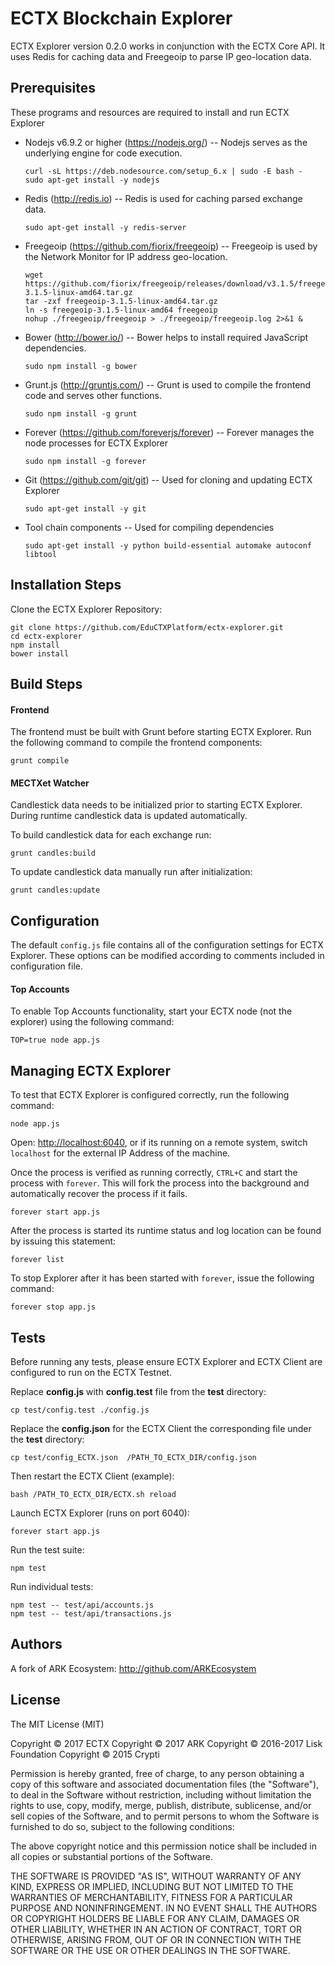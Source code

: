 # ECTX Blockchain Explorer

ECTX Explorer version 0.2.0 works in conjunction with the ECTX Core API. It uses Redis for caching data and Freegeoip to parse IP geo-location data.

## Prerequisites

These programs and resources are required to install and run ECTX Explorer

- Nodejs v6.9.2 or higher (<https://nodejs.org/>) -- Nodejs serves as the underlying engine for code execution.

  ```
  curl -sL https://deb.nodesource.com/setup_6.x | sudo -E bash -
  sudo apt-get install -y nodejs
  ```

- Redis (<http://redis.io>) -- Redis is used for caching parsed exchange data.

  `sudo apt-get install -y redis-server`

- Freegeoip (<https://github.com/fiorix/freegeoip>) -- Freegeoip is used by the Network Monitor for IP address geo-location.

  ```
  wget https://github.com/fiorix/freegeoip/releases/download/v3.1.5/freegeoip-3.1.5-linux-amd64.tar.gz
  tar -zxf freegeoip-3.1.5-linux-amd64.tar.gz
  ln -s freegeoip-3.1.5-linux-amd64 freegeoip
  nohup ./freegeoip/freegeoip > ./freegeoip/freegeoip.log 2>&1 &
  ```

- Bower (<http://bower.io/>) -- Bower helps to install required JavaScript dependencies.

  `sudo npm install -g bower`

- Grunt.js (<http://gruntjs.com/>) -- Grunt is used to compile the frontend code and serves other functions.

  `sudo npm install -g grunt`

- Forever (<https://github.com/foreverjs/forever>) -- Forever manages the node processes for ECTX Explorer

  `sudo npm install -g forever`

- Git (<https://github.com/git/git>) -- Used for cloning and updating ECTX Explorer

  `sudo apt-get install -y git`

- Tool chain components -- Used for compiling dependencies

  `sudo apt-get install -y python build-essential automake autoconf libtool`

## Installation Steps

Clone the ECTX Explorer Repository:

```
git clone https://github.com/EduCTXPlatform/ectx-explorer.git
cd ectx-explorer
npm install
bower install
```

## Build Steps

#### Frontend
 The frontend must be built with Grunt before starting ECTX Explorer. Run the following command to compile the frontend components:

`grunt compile`

#### MECTXet Watcher
 Candlestick data needs to be initialized prior to starting ECTX Explorer. During runtime candlestick data is updated automatically.

To build candlestick data for each exchange run:

`grunt candles:build`

To update candlestick data manually run after initialization:

`grunt candles:update`

## Configuration

The default `config.js` file contains all of the configuration settings for ECTX Explorer. These options can be modified according to comments included in configuration file.

#### Top Accounts

To enable Top Accounts functionality, start your ECTX node (not the explorer) using the following command:

```
TOP=true node app.js
```

## Managing ECTX Explorer

To test that ECTX Explorer is configured correctly, run the following command:

`node app.js`

Open: <http://localhost:6040>, or if its running on a remote system, switch `localhost` for the external IP Address of the machine.

Once the process is verified as running correctly, `CTRL+C` and start the process with `forever`. This will fork the process into the background and automatically recover the process if it fails.

`forever start app.js`

After the process is started its runtime status and log location can be found by issuing this statement:

`forever list`

To stop Explorer after it has been started with `forever`, issue the following command:

`forever stop app.js`

## Tests

Before running any tests, please ensure ECTX Explorer and ECTX Client are configured to run on the ECTX Testnet.

Replace **config.js** with **config.test** file from the **test** directory:

`cp test/config.test ./config.js`

Replace the **config.json** for the ECTX Client the corresponding file under the **test** directory:

`cp test/config_ECTX.json  /PATH_TO_ECTX_DIR/config.json`

Then restart the ECTX Client (example):

`bash /PATH_TO_ECTX_DIR/ECTX.sh reload`

Launch ECTX Explorer (runs on port 6040):

`forever start app.js`

Run the test suite:

`npm test`

Run individual tests:

```
npm test -- test/api/accounts.js
npm test -- test/api/transactions.js
```

## Authors
A fork of ARK Ecosystem: http://github.com/ARKEcosystem
## License

The MIT License (MIT)

Copyright © 2017 ECTX
Copyright © 2017 ARK
Copyright © 2016-2017 Lisk Foundation
Copyright © 2015 Crypti

Permission is hereby granted, free of charge, to any person obtaining a copy of this software and associated documentation files (the "Software"), to deal in the Software without restriction, including without limitation the rights to use, copy, modify, merge, publish, distribute, sublicense, and/or sell copies of the Software, and to permit persons to whom the Software is furnished to do so, subject to the following conditions:

The above copyright notice and this permission notice shall be included in all copies or substantial portions of the Software.

THE SOFTWARE IS PROVIDED "AS IS", WITHOUT WARRANTY OF ANY KIND, EXPRESS OR IMPLIED, INCLUDING BUT NOT LIMITED TO THE WARRANTIES OF MERCHANTABILITY, FITNESS FOR A PARTICULAR PURPOSE AND NONINFRINGEMENT. IN NO EVENT SHALL THE AUTHORS OR COPYRIGHT HOLDERS BE LIABLE FOR ANY CLAIM, DAMAGES OR OTHER LIABILITY, WHETHER IN AN ACTION OF CONTRACT, TORT OR OTHERWISE, ARISING FROM, OUT OF OR IN CONNECTION WITH THE SOFTWARE OR THE USE OR OTHER DEALINGS IN THE SOFTWARE.
